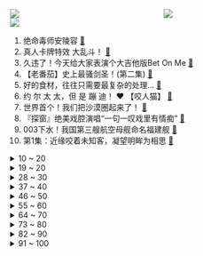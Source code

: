 <div >
	<a style="float:left;width:55%;" href = "https://github.com/anuraghazra/github-readme-stats">
	 <img src = "https://github-readme-stats.vercel.app/api?username=iuuuuuaena&theme=buefy&show_icons=true"/>
	</a>
	<a  style="float:right;width:45%" href = "https://github.com/anuraghazra/github-readme-stats">
	 <img  src="https://github-readme-stats.vercel.app/api/top-langs/?username=anuraghazra&layout=compact"/>
	</a>
	</div>

[![](https://img.shields.io/badge/jxd-@jxdgogogo.xyz-yellowgreen.svg)](https://www.jxdgogogo.xyz)<br>
1. 绝命毒师安陵容 [:link:](//www.bilibili.com/video/BV1fZ4y1q7PA) <br>
2. 真人卡牌特效 大乱斗！ [:link:](//www.bilibili.com/video/BV1eY4y1g7An) <br>
3. 久违了！今天给大家表演个大吉他版Bet On Me [:link:](//www.bilibili.com/video/BV1tv4y1g7c3) <br>
4. 【老番茄】史上最骚剑圣！(第二集) [:link:](//www.bilibili.com/video/BV1UL4y1N7GL) <br>
5. 好的食材，往往只需要最复杂的处理... [:link:](//www.bilibili.com/video/BV1jt4y1h7Wo) <br>
6. 约 尔 太 太，但 是 蹦 迪！ ❤️ 【咬人猫】 [:link:](//www.bilibili.com/video/BV1v94y127wr) <br>
7. 世界首个！我们把沙漠圈起来了！ [:link:](//www.bilibili.com/video/BV1tT411G7ix) <br>
8. 『探窗』绝美戏腔演唱“一句一叹戏里有情痴” [:link:](//www.bilibili.com/video/BV18T411G7xJ) <br>
9. 003下水！我国第三艘航空母舰命名福建舰 [:link:](//www.bilibili.com/video/BV17v4y1g7pM) <br>
10. 第1集：近缘咬着未知客，凝望明眸为相思 [:link:](//www.bilibili.com/video/BV1fr4y137ix) <br>
<details>
<summary>10 ~ 20</summary>

11. 《原神》角色演示-「久岐忍：百业通才」 [:link:](//www.bilibili.com/video/BV1mW4y1k7k9) <br>
12. 加拿大最有名的遗嘱是什么？【硬核狠人34】 [:link:](//www.bilibili.com/video/BV1eZ4y1q7SH) <br>
13. 如果娱乐圈倒退20年？ [:link:](//www.bilibili.com/video/BV1Qr4y137VG) <br>
14. 【建议改成】爹 地 5 [:link:](//www.bilibili.com/video/BV1SZ4y1q7Mp) <br>
15. 老师：毕业答辩可以穿的朴素一点 [:link:](//www.bilibili.com/video/BV1dB4y1W7yh) <br>
16. 【原创编曲】用725个音符，打一首《霍元甲》 [:link:](//www.bilibili.com/video/BV15B4y147Ec) <br>
17. 我收了那么多年的小麦享受享受怎么了！ [:link:](//www.bilibili.com/video/BV1Lv4y1G7S8) <br>
18. 间谍过家家在日本基本随处可见了 [:link:](//www.bilibili.com/video/BV1RB4y1S7Ta) <br>
19. 【时代少年团】《小炸的暑假生活》01.体能唤醒中 [:link:](//www.bilibili.com/video/BV1YB4y1S7xm) <br>
</details>
<details>
<summary>19 ~ 20</summary>

20. 梦 中 人 【薛凯琪刘恋】 [:link:](//www.bilibili.com/video/BV1k34y15798) <br>
21. 福建舰下水！全解电磁弹射003航母 [:link:](//www.bilibili.com/video/BV1at4y1h7Uy) <br>
22. 《布 偶 修 喵 肥 肥 家 》【第一集】 [:link:](//www.bilibili.com/video/BV1FB4y1D7V2) <br>
23. 吃个印度街头巧克力冰棍 [:link:](//www.bilibili.com/video/BV1QY4y1g7Wt) <br>
24. 皇 帝 蟹 天 花 板 [:link:](//www.bilibili.com/video/BV1nt4y1h7bD) <br>
25. 超级牛马 [:link:](//www.bilibili.com/video/BV1G341137UV) <br>
26. 带生病的流浪猫去医院，却发现它怀孕了… [:link:](//www.bilibili.com/video/BV1W34y157AF) <br>
27. 现场见证 "勇士总冠军" 库里荣获FMVP！全场响起库里MVP！ [:link:](//www.bilibili.com/video/BV1Wt4y1h7C4) <br>
28. ⚡   梗 王 王 中 王   ⚡ [:link:](//www.bilibili.com/video/BV1zT41157n2) <br>
</details>
<details>
<summary>28 ~ 30</summary>

29. 《大学生讽高考生纳谏——大学篇》 [:link:](//www.bilibili.com/video/BV1Ag411R7fg) <br>
30. “不管有没有观众，都要坚持画下去” [:link:](//www.bilibili.com/video/BV1oB4y1S7BZ) <br>
31. 温迪生日快乐~！【生日读信】 [:link:](//www.bilibili.com/video/BV1v3411M7K5) <br>
32. 青春的样子！青岛大学2022届毕业典礼歌曲串烧再次点燃全场 [:link:](//www.bilibili.com/video/BV1MT411G7fG) <br>
33. 非必要，不浪漫 [:link:](//www.bilibili.com/video/BV1T341137iD) <br>
34. NPC：这个班谁爱上谁上吧！#当法医去玩密室逃脱 [:link:](//www.bilibili.com/video/BV1R94y1271v) <br>
35. 【夏日放映节】原神双子手书—𝒍𝒂 𝒄𝒐𝒍𝒑𝒂 è 𝒊𝒏𝒆𝒗𝒊𝒕𝒂𝒃𝒊𝒍𝒆 [:link:](//www.bilibili.com/video/BV1gB4y1s7QF) <br>
36. 可以助力我的梦想吗？妈妈说我有了1000个赞就给我买一个大小适合吉他 [:link:](//www.bilibili.com/video/BV16S4y1e7Uk) <br>
37. ⚡⚡高 考 圣 经⚡⚡ [:link:](//www.bilibili.com/video/BV1ct4y1p7fh) <br>
</details>
<details>
<summary>37 ~ 40</summary>

38. 破解300万点赞的柠檬鸡爪酱汁配方！ [:link:](//www.bilibili.com/video/BV1kY4y1G7aw) <br>
39. 在重庆当小学生有多爽？花光50元，我竟在校门口连吃一整天...！ [:link:](//www.bilibili.com/video/BV1H34y157fy) <br>
40. 我国第三艘航空母舰下水 命名“福建舰” [:link:](//www.bilibili.com/video/BV1U3411M7JW) <br>
41. 很抱歉！你们以这种方式认识我. [:link:](//www.bilibili.com/video/BV1eU4y1X7p8) <br>
42. 一起来欣赏狗熊岭的风景吧 [:link:](//www.bilibili.com/video/BV1JB4y1s7dv) <br>
43. 给大家表演个乐器 [:link:](//www.bilibili.com/video/BV1m3411M7Cz) <br>
44. 苍耳收割梯，笑死了 [:link:](//www.bilibili.com/video/BV18g41197pz) <br>
45. 你眼中的穿山甲vs实际生活中的穿山甲 [:link:](//www.bilibili.com/video/BV1VY411T7sM) <br>
46. 走过逆境，又见繁星！2022勇士夺冠混剪 [:link:](//www.bilibili.com/video/BV1na411s7DT) <br>
</details>
<details>
<summary>46 ~ 50</summary>

47. 【原创动画短片】《怪美的》|容貌焦虑到极点的她竟然！？-暨南大学动画专业毕设短片 [:link:](//www.bilibili.com/video/BV1aU4y1X7aF) <br>
48. 【原神夏日放映节】动画剧场版-原神机动队（伪预告PV） [:link:](//www.bilibili.com/video/BV1S3411g7yA) <br>
49. 【徐静雨】勇士总冠军，库里夺得FMVP，小球王者诠释真正的领袖意义！ [:link:](//www.bilibili.com/video/BV1bL4y1A7Vr) <br>
50. “去干饭吧，去干不被定义的饭” [:link:](//www.bilibili.com/video/BV1zt4y1h7kU) <br>
51. 米其林餐厅只是副业？摇滚教父好评不断的上海面馆老板竟是东北人? [:link:](//www.bilibili.com/video/BV1tr4y1378a) <br>
52. 第一次孵化蝴蝶，大概只能用“过于顺利”来形容了…… [:link:](//www.bilibili.com/video/BV1Fr4y1G7rW) <br>
53. b站粉丝总和快2千万的up主在一起吃饭会是什么场面 [:link:](//www.bilibili.com/video/BV1SY411K7MW) <br>
54. 古代银子是怎么找零的？方法不简单，但是却很粗暴！ [:link:](//www.bilibili.com/video/BV19a411L7CD) <br>
55. 好家伙！橘猫碰瓷城管小姐姐，竟还把小猫往城管局里叼？ [:link:](//www.bilibili.com/video/BV1xY411T7Ms) <br>
</details>
<details>
<summary>55 ~ 60</summary>

56. 当代年轻人的两幅面孔 [:link:](//www.bilibili.com/video/BV11Y4y1W7EJ) <br>
57. 大家好，我是上坂堇，正式开设B站账号啦！ [:link:](//www.bilibili.com/video/BV18Z4y1v7Pi) <br>
58. 美国西部背景下的六个故事，很有意思，看似毫无关联，却能连接一生 [:link:](//www.bilibili.com/video/BV11L4y1N7KT) <br>
59. 电子厂餐馆  厨子探店¥359 [:link:](//www.bilibili.com/video/BV1nY4y1g75N) <br>
60. 人手一个胡桃摇玩具！就是这么简单！ [:link:](//www.bilibili.com/video/BV1s94y1y7gE) <br>
61. “人间治愈小猫咪” [:link:](//www.bilibili.com/video/BV1WB4y1S765) <br>
62. 小约翰可汗如何剪视频？ [:link:](//www.bilibili.com/video/BV1pY4y1g7sQ) <br>
63. 【罗翔】结婚前要告知对方有无卖淫嫖娼记录？读评论#16 [:link:](//www.bilibili.com/video/BV14r4y137AR) <br>
64. 别在VR里装死啊！！！ [:link:](//www.bilibili.com/video/BV1kg411Q7n9) <br>
</details>
<details>
<summary>64 ~ 70</summary>

65. 机场取个超大快递什么体验？未来奥迪终于到国内了！ [:link:](//www.bilibili.com/video/BV1cL4y1K77B) <br>
66. 爸爸视角告诉你 什么是儿子？ [:link:](//www.bilibili.com/video/BV1Da411L7g7) <br>
67. 报告老板！梦华录就该这样拍！！！ [:link:](//www.bilibili.com/video/BV1T341137Jq) <br>
68. 我写毕业论文： [:link:](//www.bilibili.com/video/BV1PB4y1S7w8) <br>
69. 【尘影余音】LE-EX-1至LE-EX-8突袭 摆完挂机 简单好抄 [:link:](//www.bilibili.com/video/BV1NN4y137Yw) <br>
70. 汤姆：法庭上禁止电音摇！！！ [:link:](//www.bilibili.com/video/BV18Z4y1v7kt) <br>
71. 15OOO个泡泡，用针管画了幅梵高的星空图 [:link:](//www.bilibili.com/video/BV1NB4y1S7x4) <br>
72. 《鸣潮》技术性测试 | 启程 [:link:](//www.bilibili.com/video/BV1z3411M7Sy) <br>
73. 《明日方舟》EP - 行文之韵 [:link:](//www.bilibili.com/video/BV1Sr4y137rC) <br>
</details>
<details>
<summary>73 ~ 80</summary>

74. 【翻唱】Numb Little Bug - Em Beihold [:link:](//www.bilibili.com/video/BV1gY411T7MA) <br>
75. 中500万都没有他笑的开心！ [:link:](//www.bilibili.com/video/BV1rY4y137U8) <br>
76. 没丸了是吧！？ [:link:](//www.bilibili.com/video/BV1Fg411X7x8) <br>
77. 我永远单推佩拉！ [:link:](//www.bilibili.com/video/BV1dr4y1371o) <br>
78. 【明日方舟】“尘影余音”LE-EX平民全关卡低配攻略（含突袭）！阵容平民+低练度+语音详解的愉悦攻略！《明日方舟》|魔法Zc目录 [:link:](//www.bilibili.com/video/BV1yg411Q73U) <br>
79. 《宝，营业啦》 [:link:](//www.bilibili.com/video/BV1nU4y1X79t) <br>
80. 当我们在路边画了一个“跳房子”，接下来的画面太治愈了 [:link:](//www.bilibili.com/video/BV1sU4y1X7Wa) <br>
81. 走亲戚途中碰见一年前走失的宠物狗，主人认出狗子的瞬间让人破防！ [:link:](//www.bilibili.com/video/BV1iW4y167tr) <br>
82. 啊！脑袋！！ [:link:](//www.bilibili.com/video/BV11W4y1k79U) <br>
</details>
<details>
<summary>82 ~ 90</summary>

83. 再普通，也会有人爱 [:link:](//www.bilibili.com/video/BV1EW4y167EH) <br>
84. 当你带MC原版玩家体验多模组「究极爽包 」之第三期！！ [:link:](//www.bilibili.com/video/BV1X3411M7HK) <br>
85. 做一只快乐的修勾 [:link:](//www.bilibili.com/video/BV1SS4y1e7uE) <br>
86. 这只猫咪帮主人拿到了央美毕业展 一等奖！ [:link:](//www.bilibili.com/video/BV1v94y127u2) <br>
87. 【原神/烟绯】HIP [:link:](//www.bilibili.com/video/BV1dg411Q7uH) <br>
88. 【史国良】用乾隆纸、乾隆墨、乾隆朱砂一起画张画会是什么效果？你们想看的来啦！紧张得章都印反了 [:link:](//www.bilibili.com/video/BV1iA4y1R7qK) <br>
89. 【原神夏日放映节】动画短片：无法忘记的事 [:link:](//www.bilibili.com/video/BV1n34y157j6) <br>
90. 邻家有女初长成，力拔山兮气盖世 [:link:](//www.bilibili.com/video/BV1ir4y137Qq) <br>
91. 大家都看到了噢！这几只小猫咪是自己来我家院子流浪的 [:link:](//www.bilibili.com/video/BV1eY411T7sy) <br>
</details>
<details>
<summary>91 ~ 100</summary>

92. 这一笑，把功德全笑没了 [:link:](//www.bilibili.com/video/BV1eY411K71r) <br>
93. 【嘿，别发呆啦】跟上节奏，哥们！ [:link:](//www.bilibili.com/video/BV14U4y1X7qd) <br>
94. 建议改成：去世小手套 [:link:](//www.bilibili.com/video/BV19S4y1e7kc) <br>
95. 如果家庭带给你的不是幸福。。 [:link:](//www.bilibili.com/video/BV1or4y137RJ) <br>
96. 一句话回怼绿茶！！！ [:link:](//www.bilibili.com/video/BV1MA4y1d7xp) <br>
97. 反整蛊！假装在外面不经意叫女友一声“嫂子”？让她体验彻底社死！用女友的方法整她！ [:link:](//www.bilibili.com/video/BV1pt4y1h7Rp) <br>
98. 【原神夏日放映节】爱月之城🌙【微群像】 [:link:](//www.bilibili.com/video/BV1B3411g7av) <br>
99. 猫猫的膝跳反射也太可爱了叭 [:link:](//www.bilibili.com/video/BV1WL4y1N74E) <br>
100. 林小北云顶之弈：版本最强赌狗，正确手法把把有分！星界赌豹女！云顶S7金铲铲之战上分套路阵容教学！巨龙之境！金铲铲巨龙之巢！【101期】 [:link:](//www.bilibili.com/video/BV1zY4y1g746) <br>
</details>
